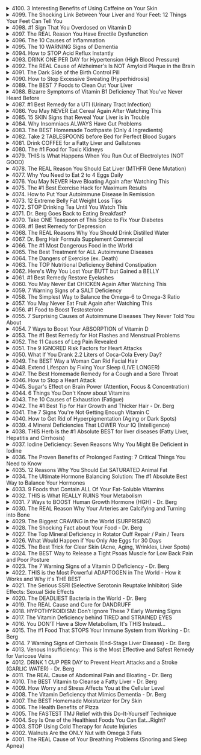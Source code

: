 <details>
<summary>4100. 3 Interesting Benefits of Using Caffeine on Your Skin</summary>

[[Youtube]](https://www.youtube.com/watch?v=jw36QB6OQdk)


</details>

<details>
<summary>4099. The Shocking Link Between Your Liver and Your Feet: 12 Things Your Feet Can Tell You</summary>

[[Youtube]](https://www.youtube.com/watch?v=2qGeR0TX2-I)


</details>

<details>
<summary>4098. #1 Sign That You Overdosed on Vitamin D</summary>

[[Youtube]](https://www.youtube.com/watch?v=Hjlu-jIY9Ao)


</details>

<details>
<summary>4097. The REAL Reason You Have Erectile Dysfunction</summary>

[[Youtube]](https://www.youtube.com/watch?v=wd37ILZwgKM)


</details>

<details>
<summary>4096. The 10 Causes of Inflammation</summary>

[[Youtube]](https://www.youtube.com/watch?v=cLJ2zWYttOk)


</details>

<details>
<summary>4095. The 10 WARNING Signs of Dementia</summary>

[[Youtube]](https://www.youtube.com/watch?v=86Yd1EEWMBA)


</details>

<details>
<summary>4094. How to STOP Acid Reflux Instantly</summary>

[[Youtube]](https://www.youtube.com/watch?v=sbU_Pw2AegM)


</details>

<details>
<summary>4093. DRINK ONE PER DAY for Hypertension (High Blood Pressure)</summary>

[[Youtube]](https://www.youtube.com/watch?v=3HMtmxjfCT0)


</details>

<details>
<summary>4092. The REAL Cause of Alzheimer's Is NOT Amyloid Plaque in the Brain</summary>

[[Youtube]](https://www.youtube.com/watch?v=sB6CN3yzPws)


</details>

<details>
<summary>4091. The Dark Side of the Birth Control Pill</summary>

[[Youtube]](https://www.youtube.com/watch?v=yRfeEraLFqQ)


</details>

<details>
<summary>4090. How to Stop Excessive Sweating (Hyperhidrosis)</summary>

[[Youtube]](https://www.youtube.com/watch?v=EULddsEzGlQ)


</details>

<details>
<summary>4089. The BEST 7 Foods to Clean Out Your Liver</summary>

[[Youtube]](https://www.youtube.com/watch?v=Ri-soyOq_bU)


</details>

<details>
<summary>4088. Bizarre Symptoms of Vitamin B1 Deficiency That You've Never Heard Before</summary>

[[Youtube]](https://www.youtube.com/watch?v=nURgtkKxp84)


</details>

<details>
<summary>4087. #1 Best Remedy for a UTI (Urinary Tract Infection)</summary>

[[Youtube]](https://www.youtube.com/watch?v=pfAFYQk-Ek0)


</details>

<details>
<summary>4086. You May NEVER Eat Cereal Again After Watching This</summary>

[[Youtube]](https://www.youtube.com/watch?v=xhcBuH6NZ0c)


</details>

<details>
<summary>4085. 15 SKIN Signs that Reveal Your Liver is in Trouble</summary>

[[Youtube]](https://www.youtube.com/watch?v=H8rb4DdNmTk)


</details>

<details>
<summary>4084. Why Insomniacs ALWAYS Have Gut Problems</summary>

[[Youtube]](https://www.youtube.com/watch?v=wORXbV6GB34)


</details>

<details>
<summary>4083. The BEST Homemade Toothpaste (Only 4 Ingredients)</summary>

[[Youtube]](https://www.youtube.com/watch?v=X9hOOqgbuNM)


</details>

<details>
<summary>4082. Take 2 TABLESPOONS before Bed for Perfect Blood Sugars</summary>

[[Youtube]](https://www.youtube.com/watch?v=Nay62P7jb8w)


</details>

<details>
<summary>4081. Drink COFFEE for a Fatty Liver and Gallstones</summary>

[[Youtube]](https://www.youtube.com/watch?v=ydz2rsKxse8)


</details>

<details>
<summary>4080. The #1 Food for Toxic Kidneys</summary>

[[Youtube]](https://www.youtube.com/watch?v=ty6GzNa9SSs)


</details>

<details>
<summary>4079. THIS Is What Happens When You Run Out of Electrolytes (NOT GOOD)</summary>

[[Youtube]](https://www.youtube.com/watch?v=TI39SNPie_M)


</details>

<details>
<summary>4078. The REAL Reason You Should Eat Liver (MTHFR Gene Mutation)</summary>

[[Youtube]](https://www.youtube.com/watch?v=gGAizt3MQ90)


</details>

<details>
<summary>4077. Why You Need to Eat 2 to 4 Eggs Daily</summary>

[[Youtube]](https://www.youtube.com/watch?v=7hk81YuHZQg)


</details>

<details>
<summary>4076. You May NEVER Have Bloating Again after Watching This</summary>

[[Youtube]](https://www.youtube.com/watch?v=BhRMjL7zaF8)


</details>

<details>
<summary>4075. The #1 Best Exercise Hack for Maximum Results</summary>

[[Youtube]](https://www.youtube.com/watch?v=JNENcGfFHA8)


</details>

<details>
<summary>4074. How to Put Your Autoimmune Disease In Remission</summary>

[[Youtube]](https://www.youtube.com/watch?v=i8rkUp4IR64)


</details>

<details>
<summary>4073. 12 Extreme Belly Fat Weight Loss Tips</summary>

[[Youtube]](https://www.youtube.com/watch?v=waau5CqXguQ)


</details>

<details>
<summary>4072. STOP Drinking Tea Until You Watch This</summary>

[[Youtube]](https://www.youtube.com/watch?v=GrEs0ZKper0)


</details>

<details>
<summary>4071. Dr. Berg Goes Back to Eating Breakfast?</summary>

[[Youtube]](https://www.youtube.com/watch?v=GW3UMJOJs9E)


</details>

<details>
<summary>4070. Take ONE Teaspoon of This Spice to Fix Your Diabetes</summary>

[[Youtube]](https://www.youtube.com/watch?v=pGS-jZCuSK4)


</details>

<details>
<summary>4069. #1 Best Remedy for Depression</summary>

[[Youtube]](https://www.youtube.com/watch?v=qWh_3Uv1h2A)


</details>

<details>
<summary>4068. The REAL Reasons Why You Should Drink Distilled Water</summary>

[[Youtube]](https://www.youtube.com/watch?v=fSRxZXbQVxA)


</details>

<details>
<summary>4067. Dr. Berg Hair Formula Supplement Commercial</summary>

[[Youtube]](https://www.youtube.com/watch?v=hiX3XjRkQY0)


</details>

<details>
<summary>4066. The #1 Most Dangerous Food in the World</summary>

[[Youtube]](https://www.youtube.com/watch?v=PTgBa-Fpmlc)


</details>

<details>
<summary>4065. The Best Treatment for ALL Autoimmune Diseases</summary>

[[Youtube]](https://www.youtube.com/watch?v=Mn0EWEulFzE)


</details>

<details>
<summary>4064. The Dangers of Exercise (ex. Death)</summary>

[[Youtube]](https://www.youtube.com/watch?v=tst30qwXeeU)


</details>

<details>
<summary>4063. The TOP Nutritional Deficiency Behind Constipation</summary>

[[Youtube]](https://www.youtube.com/watch?v=aeS3UqRiI6g)


</details>

<details>
<summary>4062. Here's Why You Lost Your BUTT but Gained a BELLY</summary>

[[Youtube]](https://www.youtube.com/watch?v=fnSp_JR5pZk)


</details>

<details>
<summary>4061. #1 Best Remedy Restore Eyelashes</summary>

[[Youtube]](https://www.youtube.com/watch?v=vnBtihWYZgE)


</details>

<details>
<summary>4060. You May Never Eat CHICKEN Again After Watching This</summary>

[[Youtube]](https://www.youtube.com/watch?v=ccc85ALEejw)


</details>

<details>
<summary>4059. 7 Warning Signs of a SALT Deficiency</summary>

[[Youtube]](https://www.youtube.com/watch?v=fqhThRC2ldQ)


</details>

<details>
<summary>4058. The Simplest Way to Balance the Omega-6 to Omega-3 Ratio</summary>

[[Youtube]](https://www.youtube.com/watch?v=CN5ekrfC4wY)


</details>

<details>
<summary>4057. You May Never Eat Fruit Again after Watching This</summary>

[[Youtube]](https://www.youtube.com/watch?v=VLGDWYiBGgo)


</details>

<details>
<summary>4056. #1 Food to Boost Testosterone</summary>

[[Youtube]](https://www.youtube.com/watch?v=dkLbAthoVkg)


</details>

<details>
<summary>4055. 7 Surprising Causes of Autoimmune Diseases They Never Told You About</summary>

[[Youtube]](https://www.youtube.com/watch?v=1TP5glJs7cw)


</details>

<details>
<summary>4054. 7 Ways to Boost Your ABSORPTION of Vitamin D</summary>

[[Youtube]](https://www.youtube.com/watch?v=-cwT4MN9cJA)


</details>

<details>
<summary>4053. The #1 Best Remedy for Hot Flashes and Menstrual Problems</summary>

[[Youtube]](https://www.youtube.com/watch?v=owQiY8_3OLU)


</details>

<details>
<summary>4052. The 11 Causes of Leg Pain Revealed</summary>

[[Youtube]](https://www.youtube.com/watch?v=9iIOBA62FlQ)


</details>

<details>
<summary>4051. The 9 IGNORED Risk Factors for Heart Attacks</summary>

[[Youtube]](https://www.youtube.com/watch?v=HQleXqetrm0)


</details>

<details>
<summary>4050. What If You Drank 2.2 Liters of Coca-Cola Every Day?</summary>

[[Youtube]](https://www.youtube.com/watch?v=fuJi4RtKrVM)


</details>

<details>
<summary>4049. The BEST Way a Woman Can Rid Facial Hair</summary>

[[Youtube]](https://www.youtube.com/watch?v=kPZannhi8a4)


</details>

<details>
<summary>4048. Extend Lifespan by Fixing Your Sleep (LIVE LONGER)</summary>

[[Youtube]](https://www.youtube.com/watch?v=cuiv4UcVNGM)


</details>

<details>
<summary>4047. The Best Homemade Remedy for a Cough and a Sore Throat</summary>

[[Youtube]](https://www.youtube.com/watch?v=P8M9KlUwHEU)


</details>

<details>
<summary>4046. How to Stop a Heart Attack</summary>

[[Youtube]](https://www.youtube.com/watch?v=ral-LmSNUmI)


</details>

<details>
<summary>4045. Sugar's Effect on Brain Power (Attention, Focus & Concentration)</summary>

[[Youtube]](https://www.youtube.com/watch?v=Hv9LE8rxqMI)


</details>

<details>
<summary>4044. 6 Things You Don't Know about Vitamins</summary>

[[Youtube]](https://www.youtube.com/watch?v=y6Sq209uqOA)


</details>

<details>
<summary>4043. The 10 Causes of Exhaustion (Fatigue)</summary>

[[Youtube]](https://www.youtube.com/watch?v=ED34EEXVjYg)


</details>

<details>
<summary>4042. The #1 Best Tip for Hair Growth and Thicker Hair - Dr. Berg</summary>

[[Youtube]](https://www.youtube.com/watch?v=xoNljqhJiCo)


</details>

<details>
<summary>4041. The 7 Signs You're Not Getting Enough Vitamin C</summary>

[[Youtube]](https://www.youtube.com/watch?v=FrKGI8eUjHc)


</details>

<details>
<summary>4040. How to Get Rid of Hyperpigmentation (Aging or Dark Spots)</summary>

[[Youtube]](https://www.youtube.com/watch?v=RzEjFZmTv54)


</details>

<details>
<summary>4039. 4 Mineral Deficiencies That LOWER Your IQ (Intelligence)</summary>

[[Youtube]](https://www.youtube.com/watch?v=VKb0HNov1Vw)


</details>

<details>
<summary>4038. THIS Herb is the #1 Absolute BEST for liver diseases (Fatty Liver, Hepatitis and Cirrhosis)</summary>

[[Youtube]](https://www.youtube.com/watch?v=Aw-z7MWtdeY)


</details>

<details>
<summary>4037. Iodine Deficiency: Seven Reasons Why You Might Be Deficient in Iodine</summary>

[[Youtube]](https://www.youtube.com/watch?v=JbujH5aFOh0)


</details>

<details>
<summary>4036. The Proven Benefits of Prolonged Fasting: 7 Critical Things You Need to Know</summary>

[[Youtube]](https://www.youtube.com/watch?v=06KgXfwu99c)


</details>

<details>
<summary>4035. 12 Reasons Why You Should Eat SATURATED Animal Fat</summary>

[[Youtube]](https://www.youtube.com/watch?v=v8R0vInlGgk)


</details>

<details>
<summary>4034. The Ultimate Hormone Balancing Solution: The #1 Absolute Best Way to Balance Your Hormones</summary>

[[Youtube]](https://www.youtube.com/watch?v=LNgId7Eqpek)


</details>

<details>
<summary>4033. 9 Foods that Contain ALL Of Your Fat-Soluble Vitamins</summary>

[[Youtube]](https://www.youtube.com/watch?v=axYtMI2FZCo)


</details>

<details>
<summary>4032. THIS is What REALLY RUINS Your Metabolism</summary>

[[Youtube]](https://www.youtube.com/watch?v=eMMpCg0jCtg)


</details>

<details>
<summary>4031. 7 Ways to BOOST Human Growth Hormone (HGH) - Dr. Berg</summary>

[[Youtube]](https://www.youtube.com/watch?v=kbgueP_CdPw)


</details>

<details>
<summary>4030. The REAL Reason Why Your Arteries are Calcifying and Turning into Bone</summary>

[[Youtube]](https://www.youtube.com/watch?v=J_i7sNQTFPE)


</details>

<details>
<summary>4029. The Biggest CRAVING in the World (SURPRISING)</summary>

[[Youtube]](https://www.youtube.com/watch?v=yCeJ7fPsGT4)


</details>

<details>
<summary>4028. The Shocking Fact about Your Food - Dr. Berg</summary>

[[Youtube]](https://www.youtube.com/watch?v=BuzQvVF9pAo)


</details>

<details>
<summary>4027. The Top Mineral Deficiency in Rotator Cuff Repair / Pain / Tears</summary>

[[Youtube]](https://www.youtube.com/watch?v=CvpAsARoiIY)


</details>

<details>
<summary>4026. What Would Happen if You Only Ate Eggs for 30 Days</summary>

[[Youtube]](https://www.youtube.com/watch?v=j8qlrFrvpvE)


</details>

<details>
<summary>4025. The Best Trick for Clear Skin (Acne, Aging, Wrinkles, Liver Spots)</summary>

[[Youtube]](https://www.youtube.com/watch?v=__DKt2uEOUM)


</details>

<details>
<summary>4024. The BEST Way to Release a Tight Psoas Muscle for Low Back Pain and Poor Posture</summary>

[[Youtube]](https://www.youtube.com/watch?v=rsCVJ0xTH1c)


</details>

<details>
<summary>4023. The 7 Warning Signs of a Vitamin D Deficiency  - Dr. Berg</summary>

[[Youtube]](https://www.youtube.com/watch?v=nk4DAjtcviI)


</details>

<details>
<summary>4022. THIS is the Most Powerful ADAPTOGEN in The World - How it Works and Why it's THE BEST</summary>

[[Youtube]](https://www.youtube.com/watch?v=vOsp52De41I)


</details>

<details>
<summary>4021. The Serious SSRI (Selective Serotonin Reuptake Inhibitor) Side Effects: Sexual Side Effects</summary>

[[Youtube]](https://www.youtube.com/watch?v=nhMr8NXB3y8)


</details>

<details>
<summary>4020. The DEADLIEST Bacteria in the World - Dr. Berg</summary>

[[Youtube]](https://www.youtube.com/watch?v=HtRodM1INXE)


</details>

<details>
<summary>4019. The REAL Cause and Cure for DANDRUFF</summary>

[[Youtube]](https://www.youtube.com/watch?v=x365pPLtNJo)


</details>

<details>
<summary>4018. HYPOTHYROIDISM: Don’t Ignore These 7 Early Warning Signs</summary>

[[Youtube]](https://www.youtube.com/watch?v=mogBUWRmraE)


</details>

<details>
<summary>4017. The Vitamin Deficiency behind TIRED and STRAINED EYES</summary>

[[Youtube]](https://www.youtube.com/watch?v=LaPyMljE-pk)


</details>

<details>
<summary>4016. You DON'T Have a Slow Metabolism, It's THIS Instead...</summary>

[[Youtube]](https://www.youtube.com/watch?v=x9DB9ICue-Y)


</details>

<details>
<summary>4015. The #1 Food That STOPS Your Immune System from Working - Dr. Berg</summary>

[[Youtube]](https://www.youtube.com/watch?v=N23dLLdxtiQ)


</details>

<details>
<summary>4014. 7 Warning Signs of Cirrhosis (End-Stage Liver Disease) - Dr. Berg</summary>

[[Youtube]](https://www.youtube.com/watch?v=leepeUyaMG8)


</details>

<details>
<summary>4013. Venous Insufficiency: This is the Most Effective and Safest Remedy for Varicose Veins</summary>

[[Youtube]](https://www.youtube.com/watch?v=2orzLp9o3pQ)


</details>

<details>
<summary>4012. DRINK 1 CUP PER DAY to Prevent Heart Attacks and a Stroke (GARLIC WATER) - Dr. Berg</summary>

[[Youtube]](https://www.youtube.com/watch?v=U67eCv5Hd8k)


</details>

<details>
<summary>4011. The REAL Cause of Abdominal Pain and Bloating - Dr. Berg</summary>

[[Youtube]](https://www.youtube.com/watch?v=O4vu_cY43QU)


</details>

<details>
<summary>4010. The BEST Vitamin to Cleanse a Fatty Liver - Dr. Berg</summary>

[[Youtube]](https://www.youtube.com/watch?v=XGq7-asWQlg)


</details>

<details>
<summary>4009. How Worry and Stress Affects You at the Cellular Level</summary>

[[Youtube]](https://www.youtube.com/watch?v=jBx5hJRzFFQ)


</details>

<details>
<summary>4008. The Vitamin Deficiency that Mimics Dementia - Dr. Berg</summary>

[[Youtube]](https://www.youtube.com/watch?v=XcTgFlM681E)


</details>

<details>
<summary>4007. The BEST Homemade Moisturizer for Dry Skin</summary>

[[Youtube]](https://www.youtube.com/watch?v=X0I7g3vcMbw)


</details>

<details>
<summary>4006. The Health Benefits of Pizza</summary>

[[Youtube]](https://www.youtube.com/watch?v=6hohs3QJVNs)


</details>

<details>
<summary>4005. The FASTEST TMJ Relief with this Do-It-Yourself Technique</summary>

[[Youtube]](https://www.youtube.com/watch?v=l6XzlAtW6cA)


</details>

<details>
<summary>4004. Soy Is One of the Healthiest Foods You Can Eat...Right?</summary>

[[Youtube]](https://www.youtube.com/watch?v=QcgChU4RpxM)


</details>

<details>
<summary>4003. STOP Using Cold Therapy for Acute Injuries</summary>

[[Youtube]](https://www.youtube.com/watch?v=YUoSBF1cJiY)


</details>

<details>
<summary>4002. Walnuts Are the ONLY Nut with Omega 3 Fats</summary>

[[Youtube]](https://www.youtube.com/watch?v=WtNfraQ6Se8)


</details>

<details>
<summary>4001. The REAL Cause of Your Breathing Problems (Snoring and Sleep Apnea)</summary>

[[Youtube]](https://www.youtube.com/watch?v=-MjaUhSOf94)


</details>

